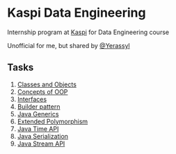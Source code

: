 # Kaspi Data Engineering

Internship program at [Kaspi](https://kaspi.kz/) for Data Engineering course

Unofficial for me, but shared by [@Yerassyl](https://github.com/yeraassyl)

## Tasks
1. [Classes and Objects](task1)
2. [Concepts of OOP](task2)
3. [Interfaces](task3)
4. [Builder pattern](task4)
5. [Java Generics](task5)
6. [Extended Polymorphism](task6)
7. [Java Time API](task7)
8. [Java Serialization](task8)
9. [Java Stream API](task9)
